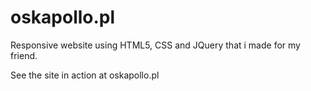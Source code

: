 # oskapollo.pl
Responsive website using HTML5, CSS and JQuery that i made for my friend.

See the site in action at oskapollo.pl
